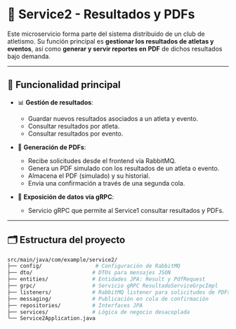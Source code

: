 # 🧩 Service2 - Resultados y PDFs

Este microservicio forma parte del sistema distribuido de un club de atletismo. Su función principal es **gestionar los resultados de atletas y eventos**, así como **generar y servir reportes en PDF** de dichos resultados bajo demanda.

---

## 🚀 Funcionalidad principal

- 📊 **Gestión de resultados**:
    - Guardar nuevos resultados asociados a un atleta y evento.
    - Consultar resultados por atleta.
    - Consultar resultados por evento.

- 📄 **Generación de PDFs**:
    - Recibe solicitudes desde el frontend vía RabbitMQ.
    - Genera un PDF simulado con los resultados de un atleta o evento.
    - Almacena el PDF (simulado) y su historial.
    - Envia una confirmación a través de una segunda cola.

- 🧠 **Exposición de datos vía gRPC**:
    - Servicio gRPC que permite al Service1 consultar resultados y PDFs.

---

## 🗂️ Estructura del proyecto

```bash
src/main/java/com/example/service2/
├── config/                 # Configuración de RabbitMQ
├── dto/                   # DTOs para mensajes JSON
├── entities/              # Entidades JPA: Result y PdfRequest
├── grpc/                  # Servicio gRPC ResultadoServiceGrpcImpl
├── listeners/             # RabbitMQ listener para solicitudes de PDFs
├── messaging/             # Publicación en cola de confirmación
├── repositories/          # Interfaces JPA
├── services/              # Lógica de negocio desacoplada
└── Service2Application.java
